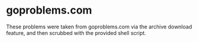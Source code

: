 goproblems.com
===============

These problems were taken from goproblems.com via the archive download feature, and then scrubbed with the provided shell script.

